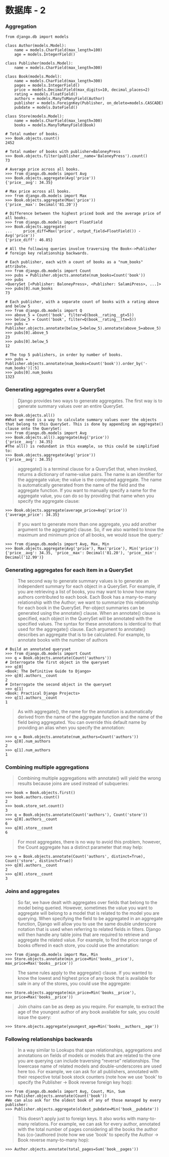 # 数据库 - 2
### Aggregation
```bazaar
from django.db import models

class Author(models.Model):
    name = models.CharField(max_length=100)
    age = models.IntegerField()

class Publisher(models.Model):
    name = models.CharField(max_length=300)

class Book(models.Model):
    name = models.CharField(max_length=300)
    pages = models.IntegerField()
    price = models.DecimalField(max_digits=10, decimal_places=2)
    rating = models.FloatField()
    authors = models.ManyToManyField(Author)
    publisher = models.ForeignKey(Publisher, on_delete=models.CASCADE)
    pubdate = models.DateField()

class Store(models.Model):
    name = models.CharField(max_length=300)
    books = models.ManyToManyField(Book)
    
# Total number of books.
>>> Book.objects.count()
2452

# Total number of books with publisher=BaloneyPress
>>> Book.objects.filter(publisher__name='BaloneyPress').count()
73

# Average price across all books.
>>> from django.db.models import Avg
>>> Book.objects.aggregate(Avg('price'))
{'price__avg': 34.35}

# Max price across all books.
>>> from django.db.models import Max
>>> Book.objects.aggregate(Max('price'))
{'price__max': Decimal('81.20')}

# Difference between the highest priced book and the average price of all books.
>>> from django.db.models import FloatField
>>> Book.objects.aggregate(
...     price_diff=Max('price', output_field=FloatField()) - Avg('price'))
{'price_diff': 46.85}

# All the following queries involve traversing the Book<->Publisher
# foreign key relationship backwards.

# Each publisher, each with a count of books as a "num_books" attribute.
>>> from django.db.models import Count
>>> pubs = Publisher.objects.annotate(num_books=Count('book'))
>>> pubs
<QuerySet [<Publisher: BaloneyPress>, <Publisher: SalamiPress>, ...]>
>>> pubs[0].num_books
73

# Each publisher, with a separate count of books with a rating above and below 5
>>> from django.db.models import Q
>>> above_5 = Count('book', filter=Q(book__rating__gt=5))
>>> below_5 = Count('book', filter=Q(book__rating__lte=5))
>>> pubs = Publisher.objects.annotate(below_5=below_5).annotate(above_5=above_5)
>>> pubs[0].above_5
23
>>> pubs[0].below_5
12

# The top 5 publishers, in order by number of books.
>>> pubs = Publisher.objects.annotate(num_books=Count('book')).order_by('-num_books')[:5]
>>> pubs[0].num_books
1323
```
### Generating aggregates over a QuerySet
> Django provides two ways to generate aggregates. The first way is to generate summary values over an entire QuerySet. 
```bazaar
>>> Book.objects.all()
#What we need is a way to calculate summary values over the objects that belong to this QuerySet. This is done by appending an aggregate() clause onto the QuerySet:
>>> from django.db.models import Avg
>>> Book.objects.all().aggregate(Avg('price'))
{'price__avg': 34.35}
#The all() is redundant in this example, so this could be simplified to:
>>> Book.objects.aggregate(Avg('price'))
{'price__avg': 34.35}
```
> aggregate() is a terminal clause for a QuerySet that, when invoked, returns a dictionary of name-value pairs. The name is an identifier for the aggregate value; the value is the computed aggregate. The name is automatically generated from the name of the field and the aggregate function. If you want to manually specify a name for the aggregate value, you can do so by providing that name when you specify the aggregate clause:
```bazaar
>>> Book.objects.aggregate(average_price=Avg('price'))
{'average_price': 34.35}
```
> If you want to generate more than one aggregate, you add another argument to the aggregate() clause. So, if we also wanted to know the maximum and minimum price of all books, we would issue the query:'
```bazaar
>>> from django.db.models import Avg, Max, Min
>>> Book.objects.aggregate(Avg('price'), Max('price'), Min('price'))
{'price__avg': 34.35, 'price__max': Decimal('81.20'), 'price__min': Decimal('12.99')}
```
### Generating aggregates for each item in a QuerySet
> The second way to generate summary values is to generate an independent summary for each object in a QuerySet. For example, if you are retrieving a list of books, you may want to know how many authors contributed to each book. Each Book has a many-to-many relationship with the Author; we want to summarize this relationship for each book in the QuerySet.
> Per-object summaries can be generated using the annotate() clause. When an annotate() clause is specified, each object in the QuerySet will be annotated with the specified values.
> The syntax for these annotations is identical to that used for the aggregate() clause. Each argument to annotate() describes an aggregate that is to be calculated. For example, to annotate books with the number of authors
```bazaar
# Build an annotated queryset
>>> from django.db.models import Count
>>> q = Book.objects.annotate(Count('authors'))
# Interrogate the first object in the queryset
>>> q[0]
<Book: The Definitive Guide to Django>
>>> q[0].authors__count
2
# Interrogate the second object in the queryset
>>> q[1]
<Book: Practical Django Projects>
>>> q[1].authors__count
1
```
> As with aggregate(), the name for the annotation is automatically derived from the name of the aggregate function and the name of the field being aggregated. You can override this default name by providing an alias when you specify the annotation:
```bazaar
>>> q = Book.objects.annotate(num_authors=Count('authors'))
>>> q[0].num_authors
2
>>> q[1].num_authors
1
```
### Combining multiple aggregations
> Combining multiple aggregations with annotate() will yield the wrong results because joins are used instead of subqueries:
```bazaar
>>> book = Book.objects.first()
>>> book.authors.count()
2
>>> book.store_set.count()
3
>>> q = Book.objects.annotate(Count('authors'), Count('store'))
>>> q[0].authors__count
6
>>> q[0].store__count
6
```
> For most aggregates, there is no way to avoid this problem, however, the Count aggregate has a distinct parameter that may help:
```bazaar
>>> q = Book.objects.annotate(Count('authors', distinct=True), Count('store', distinct=True))
>>> q[0].authors__count
2
>>> q[0].store__count
3
```
### Joins and aggregates
> So far, we have dealt with aggregates over fields that belong to the model being queried. However, sometimes the value you want to aggregate will belong to a model that is related to the model you are querying.
> When specifying the field to be aggregated in an aggregate function, Django will allow you to use the same double underscore notation that is used when referring to related fields in filters. Django will then handle any table joins that are required to retrieve and aggregate the related value.
> For example, to find the price range of books offered in each store, you could use the annotation:
```bazaar
>>> from django.db.models import Max, Min
>>> Store.objects.annotate(min_price=Min('books__price'), max_price=Max('books__price'))
```
> The same rules apply to the aggregate() clause. If you wanted to know the lowest and highest price of any book that is available for sale in any of the stores, you could use the aggregate:
```bazaar
>>> Store.objects.aggregate(min_price=Min('books__price'), max_price=Max('books__price'))
```
> Join chains can be as deep as you require. For example, to extract the age of the youngest author of any book available for sale, you could issue the query:
```bazaar
>>> Store.objects.aggregate(youngest_age=Min('books__authors__age'))
```
### Following relationships backwards
> In a way similar to Lookups that span relationships, aggregations and annotations on fields of models or models that are related to the one you are querying can include traversing “reverse” relationships. The lowercase name of related models and double-underscores are used here too.
> For example, we can ask for all publishers, annotated with their respective total book stock counters (note how we use 'book' to specify the Publisher -> Book reverse foreign key hop):
```bazaar
>>> from django.db.models import Avg, Count, Min, Sum
>>> Publisher.objects.annotate(Count('book'))
#We can also ask for the oldest book of any of those managed by every publisher:
>>> Publisher.objects.aggregate(oldest_pubdate=Min('book__pubdate'))
```
> This doesn’t apply just to foreign keys. It also works with many-to-many relations. For example, we can ask for every author, annotated with the total number of pages considering all the books the author has (co-)authored (note how we use 'book' to specify the Author -> Book reverse many-to-many hop):
```bazaar
>>> Author.objects.annotate(total_pages=Sum('book__pages'))
```
